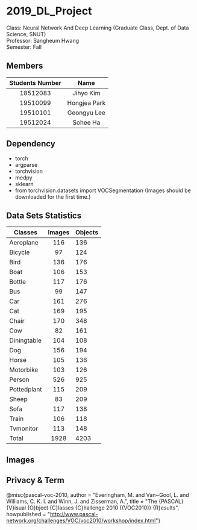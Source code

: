# 2019_DL_Project

Class: Neural Network And Deep Learning (Graduate Class, Dept. of Data Science, SNUT) \
Professor: Sangheum Hwang \
Semester: Fall 

## Members

| Students Number | Name |
| :------: | :------: |
| 18512083 | Jihyo Kim | 
| 19510099 | Hongjea Park | 
| 19510101 | Geongyu Lee | 
| 19512024 | Sohee Ha |


## Dependency 

- torch 
- argparse
- torchvision
- medpy
- sklearn
- from torchvision.datasets import VOCSegmentation (Images should be downloaded for the first time.)


## Data Sets Statistics 

| Classes | Images | Objects |
| -------- | :------: | --------- |
| Aeroplane | 116 | 136 |
| Bicycle | 97 | 124 |
| Bird | 136 | 176 |
| Boat | 106 | 153 |
| Bottle | 117 | 176 |
| Bus | 99 | 147 |
| Car | 161 | 276 |
| Cat | 169 | 195 |
| Chair | 170 | 348 |
| Cow | 82 | 161 |
| Diningtable | 104 | 108 |
| Dog | 156 | 194 |
| Horse | 105 | 136 |
| Motorbike | 103 | 126 |
| Person | 526 | 925 |
| Pottedplant | 115 | 209 |
| Sheep | 83 | 209 |
| Sofa | 117 | 138 |
| Train | 106 | 118 |
| Tvmonitor | 113 | 148 |
| Total | 1928 | 4203 |

## Images 




## Privacy & Term 

@misc{pascal-voc-2010,
	author = "Everingham, M. and Van~Gool, L. and Williams, C. K. I. and Winn, J. and Zisserman, A.",
	title = "The {PASCAL} {V}isual {O}bject {C}lasses {C}hallenge 2010 {(VOC2010)} {R}esults",
	howpublished = "http://www.pascal-network.org/challenges/VOC/voc2010/workshop/index.html"}

